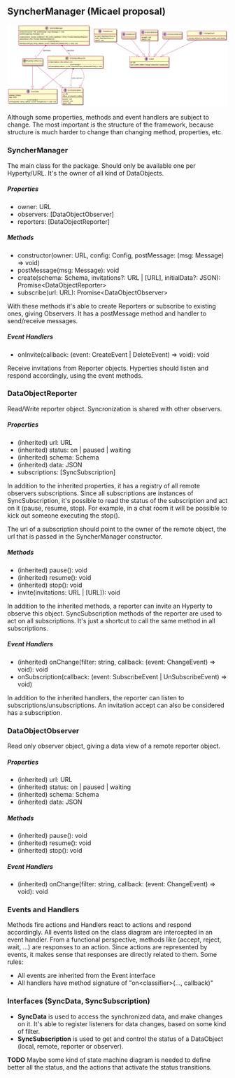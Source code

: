 ## SyncherManager (Micael proposal)
![](SyncherManager.png)

Although some properties, methods and event handlers are subject to change. The most important is the structure of the framework, because structure is much harder to change than changing method, properties, etc.

### SyncherManager
The main class for the package. Should only be available one per Hyperty/URL. It's the owner of all kind of DataObjects.

##### Properties
* owner: URL
* observers: [DataObjectObserver]
* reporters: [DataObjectReporter]

##### Methods
* constructor(owner: URL, config: Config, postMessage: (msg: Message) => void)
* postMessage(msg: Message): void
* create(schema: Schema, invitations?: URL | [URL], initialData?: JSON): Promise\<DataObjectReporter\>
* subscribe(url: URL): Promise\<DataObjectObserver\>

With these methods it's able to create Reporters or subscribe to existing ones, giving Observers.
It has a postMessage method and handler to send/receive messages.

##### Event Handlers
* onInvite(callback: (event: CreateEvent | DeleteEvent) => void): void

Receive invitations from Reporter objects. Hyperties should listen and respond accordingly, using the event methods.

### DataObjectReporter
Read/Write reporter object. Syncronization is shared with other observers.

##### Properties
* (inherited) url: URL
* (inherited) status: on | paused | waiting
* (inherited) schema: Schema
* (inherited) data: JSON
* subscriptions: [SyncSubscription]

In addition to the inherited properties, it has a registry of all remote observers subscriptions. Since all subscriptions are instances of SyncSubscription, it's possible to read the status of the subscription and act on it (pause, resume, stop). For example, in a chat room it will be possible to kick out someone executing the stop().

The url of a subscription should point to the owner of the remote object, the url that is passed in the SyncherManager constructor.

##### Methods
* (inherited) pause(): void
* (inherited) resume(): void
* (inherited) stop(): void
* invite(invitations: URL | [URL]): void

In addition to the inherited methods, a reporter can invite an Hyperty to observe this object.
SyncSubscription methods of the reporter are used to act on all subscriptions. It's just a shortcut to call the same method in all subscriptions.

##### Event Handlers
* (inherited) onChange(filter: string, callback: (event: ChangeEvent) => void): void
* onSubscription(callback: (event: SubscribeEvent | UnSubscribeEvent) => void)

In addition to the inherited handlers, the reporter can listen to subscriptions/unsubscriptions. An invitation accept can also be considered has a subscription.

### DataObjectObserver
Read only observer object, giving a data view of a remote reporter object.

##### Properties
* (inherited) url: URL
* (inherited) status: on | paused | waiting
* (inherited) schema: Schema
* (inherited) data: JSON

##### Methods
* (inherited) pause(): void
* (inherited) resume(): void
* (inherited) stop(): void

##### Event Handlers
* (inherited) onChange(filter: string, callback: (event: ChangeEvent) => void): void

### Events and Handlers
Methods fire actions and Handlers react to actions and respond accordingly.
All events listed on the class diagram are intercepted in an event handler. From a functional perspective, methods like (accept, reject, wait, ...) are responses to an action. Since actions are represented by events, it makes sense that responses are directly related to them. Some rules:
* All events are inherited from the Event interface
* All handlers have method signature of "on\<classifier\>(..., callback)"

### Interfaces (SyncData, SyncSubscription)
* **SyncData** is used to access the synchronized data, and make changes on it. It's able to register listeners for data changes, based on some kind of filter.
* **SyncSubscription** is used to get and control the status of a DataObject (local, remote, reporter or observer).

**TODO** Maybe some kind of state machine diagram is needed to define better all the status, and the actions that activate the status transitions.
